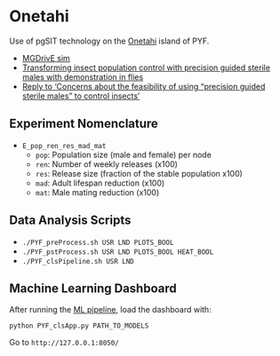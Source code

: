 # Onetahi

Use of pgSIT technology on the [Onetahi](https://www.google.com/maps/place/Onetahi/@-17.0186371,-149.5998375,15z/data=!3m1!4b1!4m5!3m4!1s0x7690a7143905d5c1:0x428e6a6b59c3505c!8m2!3d-17.0188865!4d-149.5916056) island of PYF.

* [MGDrivE sim](https://github.com/Chipdelmal/MGDrivE/tree/master/Main/pyf)
* [Transforming insect population control with precision guided sterile males with demonstration in flies](https://www.researchgate.net/publication/330223336_Transforming_insect_population_control_with_precision_guided_sterile_males_with_demonstration_in_flies)
* [Reply to ‘Concerns about the feasibility of using “precision guided sterile males” to control insects’](https://www.researchgate.net/publication/335583021_Reply_to_'Concerns_about_the_feasibility_of_using_precision_guided_sterile_males_to_control_insects')

## Experiment Nomenclature

* `E_pop_ren_res_mad_mat`
  * `pop`: Population size (male and female) per node
  * `ren`: Number of weekly releases (x100)
  * `res`: Release size (fraction of the stable population x100)
  * `mad`: Adult lifespan reduction (x100)
  * `mat`: Male mating reduction (x100)

## Data Analysis Scripts

* `./PYF_preProcess.sh USR LND PLOTS_BOOL`
* `./PYF_pstProcess.sh USR LND PLOTS_BOOL HEAT_BOOL`
* `./PYF_clsPipeline.sh USR LND`


## Machine Learning Dashboard

After running the [ML pipeline](./PYF_clsPipeline.sh), load the dashboard with:

`python PYF_clsApp.py PATH_TO_MODELS`

Go to `http://127.0.0.1:8050/`